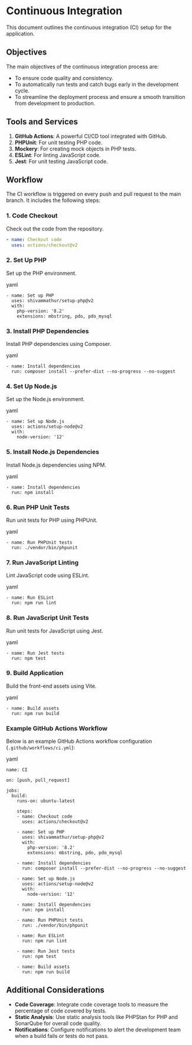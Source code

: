 # Continuous Integration

This document outlines the continuous integration (CI) setup for the application.

## Objectives

The main objectives of the continuous integration process are:
- To ensure code quality and consistency.
- To automatically run tests and catch bugs early in the development cycle.
- To streamline the deployment process and ensure a smooth transition from development to production.

## Tools and Services

1. **GitHub Actions**: A powerful CI/CD tool integrated with GitHub.
2. **PHPUnit**: For unit testing PHP code.
3. **Mockery**: For creating mock objects in PHP tests.
4. **ESLint**: For linting JavaScript code.
5. **Jest**: For unit testing JavaScript code.

## Workflow

The CI workflow is triggered on every push and pull request to the main branch. It includes the following steps:

### 1. Code Checkout
Check out the code from the repository.
```yaml
- name: Checkout code
  uses: actions/checkout@v2
```

### 2. Set Up PHP

Set up the PHP environment.

yaml

```
- name: Set up PHP
  uses: shivammathur/setup-php@v2
  with:
    php-version: '8.2'
    extensions: mbstring, pdo, pdo_mysql
```

### 3. Install PHP Dependencies

Install PHP dependencies using Composer.

yaml

```
- name: Install dependencies
  run: composer install --prefer-dist --no-progress --no-suggest
```

### 4. Set Up Node.js

Set up the Node.js environment.

yaml

```
- name: Set up Node.js
  uses: actions/setup-node@v2
  with:
    node-version: '12'
```

### 5. Install Node.js Dependencies

Install Node.js dependencies using NPM.

yaml

```
- name: Install dependencies
  run: npm install
```

### 6. Run PHP Unit Tests

Run unit tests for PHP using PHPUnit.

yaml

```
- name: Run PHPUnit tests
  run: ./vendor/bin/phpunit
```

### 7. Run JavaScript Linting

Lint JavaScript code using ESLint.

yaml

```
- name: Run ESLint
  run: npm run lint
```

### 8. Run JavaScript Unit Tests

Run unit tests for JavaScript using Jest.

yaml

```
- name: Run Jest tests
  run: npm test
```

### 9. Build Application

Build the front-end assets using Vite.

yaml

```
- name: Build assets
  run: npm run build
```

### Example GitHub Actions Workflow

Below is an example GitHub Actions workflow configuration (`.github/workflows/ci.yml`):

yaml

```
name: CI

on: [push, pull_request]

jobs:
  build:
    runs-on: ubuntu-latest

    steps:
    - name: Checkout code
      uses: actions/checkout@v2

    - name: Set up PHP
      uses: shivammathur/setup-php@v2
      with:
        php-version: '8.2'
        extensions: mbstring, pdo, pdo_mysql

    - name: Install dependencies
      run: composer install --prefer-dist --no-progress --no-suggest

    - name: Set up Node.js
      uses: actions/setup-node@v2
      with:
        node-version: '12'

    - name: Install dependencies
      run: npm install

    - name: Run PHPUnit tests
      run: ./vendor/bin/phpunit

    - name: Run ESLint
      run: npm run lint

    - name: Run Jest tests
      run: npm test

    - name: Build assets
      run: npm run build
```

## Additional Considerations

- **Code Coverage**: Integrate code coverage tools to measure the percentage of code covered by tests.
- **Static Analysis**: Use static analysis tools like PHPStan for PHP and SonarQube for overall code quality.
- **Notifications**: Configure notifications to alert the development team when a build fails or tests do not pass.
